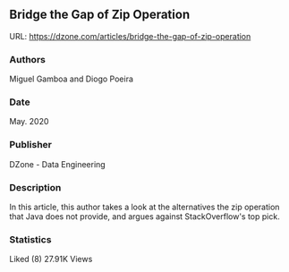 ## Bridge the Gap of Zip Operation

URL: https://dzone.com/articles/bridge-the-gap-of-zip-operation

### Authors
Miguel Gamboa and Diogo Poeira
### Date
 May. 2020
### Publisher 
DZone - Data Engineering
### Description
In this article, this author takes a look at the alternatives the zip operation that Java does not provide, and argues against StackOverflow's top pick.
### Statistics
Liked (8) 27.91K Views
